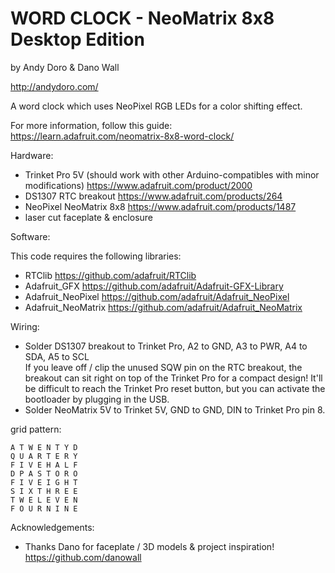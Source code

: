  WORD CLOCK - NeoMatrix 8x8 Desktop Edition
================
 by Andy Doro & Dano Wall
 
http://andydoro.com/ 

A word clock which uses NeoPixel RGB LEDs for a color shifting effect.

For more information, follow this guide: https://learn.adafruit.com/neomatrix-8x8-word-clock/

Hardware:
 
 - Trinket Pro 5V (should work with other Arduino-compatibles with minor modifications) https://www.adafruit.com/product/2000
 - DS1307 RTC breakout https://www.adafruit.com/products/264
 - NeoPixel NeoMatrix 8x8 https://www.adafruit.com/products/1487
 - laser cut faceplate & enclosure
 
Software:
 
This code requires the following libraries:
 
 - RTClib https://github.com/adafruit/RTClib
 - Adafruit_GFX https://github.com/adafruit/Adafruit-GFX-Library
 - Adafruit_NeoPixel https://github.com/adafruit/Adafruit_NeoPixel
 - Adafruit_NeoMatrix https://github.com/adafruit/Adafruit_NeoMatrix


Wiring:

 - Solder DS1307 breakout to Trinket Pro, A2 to GND, A3 to PWR, A4 to SDA, A5 to SCL  
   If you leave off / clip the unused SQW pin on the RTC breakout, the breakout can sit right on top of the Trinket Pro for a compact design! It'll be difficult to reach the Trinket Pro reset button, but you can activate the bootloader by plugging in the USB.
 - Solder NeoMatrix 5V to Trinket 5V, GND to GND, DIN to Trinket Pro pin 8.
 

grid pattern:
 ```
 A T W E N T Y D
 Q U A R T E R Y
 F I V E H A L F
 D P A S T O R O
 F I V E I G H T
 S I X T H R E E
 T W E L E V E N
 F O U R N I N E
 ```
 
Acknowledgements:
  - Thanks Dano for faceplate / 3D models & project inspiration! https://github.com/danowall
 

